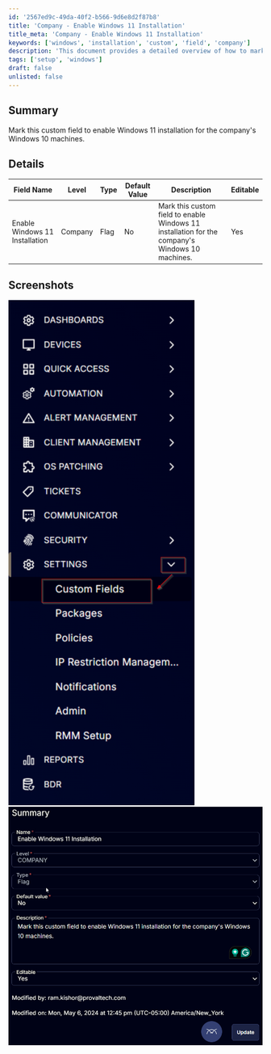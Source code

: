 ```yaml
---
id: '2567ed9c-49da-40f2-b566-9d6e8d2f87b8'
title: 'Company - Enable Windows 11 Installation'
title_meta: 'Company - Enable Windows 11 Installation'
keywords: ['windows', 'installation', 'custom', 'field', 'company']
description: 'This document provides a detailed overview of how to mark a custom field to enable Windows 11 installation on the company’s Windows 10 machines. It includes a table with field specifications and screenshots for better understanding.'
tags: ['setup', 'windows']
draft: false
unlisted: false
---
```


## Summary

Mark this custom field to enable Windows 11 installation for the company's Windows 10 machines.

## Details

| Field Name                           | Level  | Type | Default Value | Description                                                                 | Editable |
|--------------------------------------|--------|------|---------------|-----------------------------------------------------------------------------|----------|
| Enable Windows 11 Installation       | Company| Flag | No            | Mark this custom field to enable Windows 11 installation for the company's Windows 10 machines. | Yes      |

## Screenshots

![Image 1](../../../static/img/Company---Enable-Windows-11-Installation/image_1.png)  
![Image 2](../../../static/img/Company---Enable-Windows-11-Installation/image_2.png)



